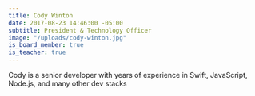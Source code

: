 ```yaml
---
title: Cody Winton
date: 2017-08-23 14:46:00 -05:00
subtitle: President & Technology Officer
image: "/uploads/cody-winton.jpg"
is_board_member: true
is_teacher: true
---
```


Cody is a senior developer with years of experience in Swift, JavaScript, Node.js, and many other dev stacks
